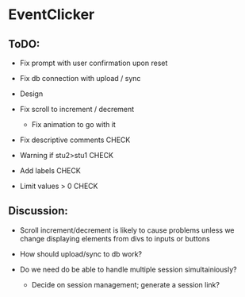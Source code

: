 # EventClicker

## ToDO:

- Fix prompt with user confirmation upon reset

- Fix db connection with upload / sync

- Design

- Fix scroll to increment / decrement
	- Fix animation to go with it

* Fix descriptive comments CHECK

* Warning if stu2>stu1 		CHECK

* Add labels				CHECK

* Limit values > 0		CHECK



## Discussion:

* Scroll increment/decrement is likely to cause problems unless we change displaying elements from divs to inputs or buttons

* How should upload/sync to db work?

* Do we need do be able to handle multiple session simultainiously?
	* Decide on session management; generate a session link?
